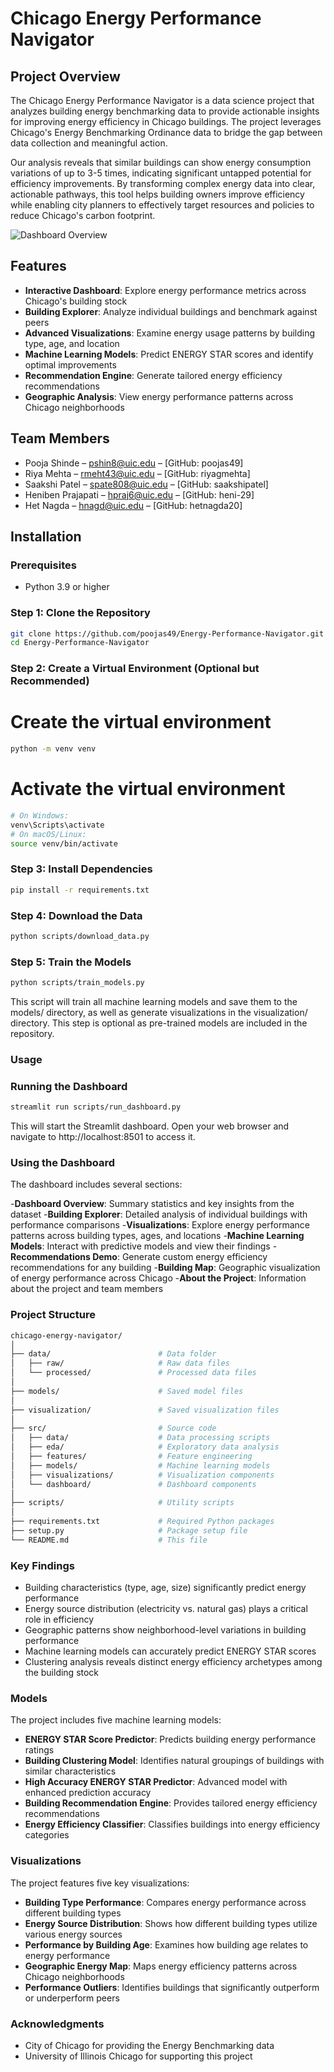 # Chicago Energy Performance Navigator

## Project Overview

The Chicago Energy Performance Navigator is a data science project that analyzes building energy benchmarking data to provide actionable insights for improving energy efficiency in Chicago buildings. The project leverages Chicago's Energy Benchmarking Ordinance data to bridge the gap between data collection and meaningful action.

Our analysis reveals that similar buildings can show energy consumption variations of up to 3-5 times, indicating significant untapped potential for efficiency improvements. By transforming complex energy data into clear, actionable pathways, this tool helps building owners improve efficiency while enabling city planners to effectively target resources and policies to reduce Chicago's carbon footprint.

![Dashboard Overview](visualization/dashboard_overview.png)

## Features

- **Interactive Dashboard**: Explore energy performance metrics across Chicago's building stock
- **Building Explorer**: Analyze individual buildings and benchmark against peers
- **Advanced Visualizations**: Examine energy usage patterns by building type, age, and location
- **Machine Learning Models**: Predict ENERGY STAR scores and identify optimal improvements
- **Recommendation Engine**: Generate tailored energy efficiency recommendations
- **Geographic Analysis**: View energy performance patterns across Chicago neighborhoods

## Team Members

- Pooja Shinde – pshin8@uic.edu – [GitHub: poojas49]
- Riya Mehta – rmeht43@uic.edu – [GitHub: riyagmehta]
- Saakshi Patel – spate808@uic.edu – [GitHub: saakshipatel]
- Heniben Prajapati – hpraj6@uic.edu – [GitHub: heni-29]
- Het Nagda – hnagd@uic.edu – [GitHub: hetnagda20]

## Installation

### Prerequisites

- Python 3.9 or higher

### Step 1: Clone the Repository

```bash
git clone https://github.com/poojas49/Energy-Performance-Navigator.git
cd Energy-Performance-Navigator
```

### Step 2: Create a Virtual Environment (Optional but Recommended)
# Create the virtual environment
```bash
python -m venv venv
```

# Activate the virtual environment
```bash
# On Windows:
venv\Scripts\activate
# On macOS/Linux:
source venv/bin/activate
```

### Step 3: Install Dependencies
```bash
pip install -r requirements.txt
```

### Step 4: Download the Data
```bash
python scripts/download_data.py
```

### Step 5: Train the Models
```bash
python scripts/train_models.py
```
This script will train all machine learning models and save them to the models/ directory, as well as generate visualizations in the visualization/ directory. This step is optional as pre-trained models are included in the repository.

### Usage
### Running the Dashboard
```bash
streamlit run scripts/run_dashboard.py
```
This will start the Streamlit dashboard. Open your web browser and navigate to http://localhost:8501 to access it.

### Using the Dashboard
The dashboard includes several sections:

-**Dashboard Overview**: Summary statistics and key insights from the dataset
-**Building Explorer**: Detailed analysis of individual buildings with performance comparisons
-**Visualizations**: Explore energy performance patterns across building types, ages, and locations
-**Machine Learning Models**: Interact with predictive models and view their findings
-**Recommendations Demo**: Generate custom energy efficiency recommendations for any building
-**Building Map**: Geographic visualization of energy performance across Chicago
-**About the Project**: Information about the project and team members

### Project Structure
```bash
chicago-energy-navigator/
│
├── data/                        # Data folder
│   ├── raw/                     # Raw data files
│   └── processed/               # Processed data files
│
├── models/                      # Saved model files
│
├── visualization/               # Saved visualization files
│
├── src/                         # Source code
│   ├── data/                    # Data processing scripts
│   ├── eda/                     # Exploratory data analysis
│   ├── features/                # Feature engineering
│   ├── models/                  # Machine learning models
│   ├── visualizations/          # Visualization components
│   └── dashboard/               # Dashboard components
│
├── scripts/                     # Utility scripts
│
├── requirements.txt             # Required Python packages
├── setup.py                     # Package setup file
└── README.md                    # This file
```

### Key Findings

- Building characteristics (type, age, size) significantly predict energy performance
- Energy source distribution (electricity vs. natural gas) plays a critical role in efficiency
- Geographic patterns show neighborhood-level variations in building performance
- Machine learning models can accurately predict ENERGY STAR scores
- Clustering analysis reveals distinct energy efficiency archetypes among the building stock

### Models
The project includes five machine learning models:

- **ENERGY STAR Score Predictor**: Predicts building energy performance ratings
- **Building Clustering Model**: Identifies natural groupings of buildings with similar characteristics
- **High Accuracy ENERGY STAR Predictor**: Advanced model with enhanced prediction accuracy
- **Building Recommendation Engine**: Provides tailored energy efficiency recommendations
- **Energy Efficiency Classifier**: Classifies buildings into energy efficiency categories

### Visualizations
The project features five key visualizations:

- **Building Type Performance**: Compares energy performance across different building types
- **Energy Source Distribution**: Shows how different building types utilize various energy sources
- **Performance by Building Age**: Examines how building age relates to energy performance
- **Geographic Energy Map**: Maps energy efficiency patterns across Chicago neighborhoods
- **Performance Outliers**: Identifies buildings that significantly outperform or underperform peers

### Acknowledgments

- City of Chicago for providing the Energy Benchmarking data
- University of Illinois Chicago for supporting this project
